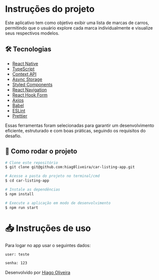 # Instruções do projeto

Este aplicativo tem como objetivo exibir uma lista de marcas de carros, permitindo que o usuário explore cada marca individualmente e visualize seus respectivos modelos.

## 🛠 Tecnologias

- [React Native](https://reactnative.dev/)
- [TypeScript](https://www.typescriptlang.org/)
- [Context API](https://reactjs.org/docs/context.html)
- [Async Storage](https://react-native-async-storage.github.io/async-storage/)
- [Styled Components](https://styled-components.com/)
- [React Navigation](https://reactnavigation.org/)
- [React Hook Form](https://react-hook-form.com/)
- [Axios](https://axios-http.com/)
- [Babel](https://babeljs.io/)
- [ESLint](https://eslint.org/)
- [Prettier](https://prettier.io/)

Essas ferramentas foram selecionadas para garantir um desenvolvimento eficiente, estruturado e com boas práticas, seguindo os requisitos do desafio.

## 🚀 Como rodar o projeto

```bash
# Clone este repositório
$ git clone git@github.com:hiag0liveira/car-listing-app.git

# Acesse a pasta do projeto no terminal/cmd
$ cd car-listing-app

# Instale as dependências
$ npm install

# Execute a aplicação em modo de desenvolvimento
$ npm run start
```

# 📥 Instruções de uso

Para logar no app usar o seguintes dados:

```bash
user: teste

senha: 123
```

Desenvolvido por [Hiago Oliveira](https://www.linkedin.com/in/hiago-oliveira-520647212/)
